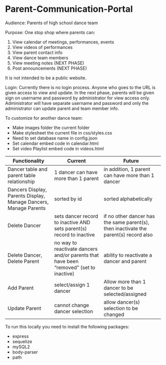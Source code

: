 # Parent-Communication-Portal

Audience: Parents of high school dance team

Purpose: One stop shop where parents can:
1.	View calendar of meetings, performances, events
2.	View videos of performances
3.	View parent contact info
4.	View dance team members
5.	View meeting notes (NEXT PHASE)
6.	Post announcements (NEXT PHASE)

It is not intended to be a public website.

Login: Currently there is no login process. Anyone who goes to the URL is given access to view and update. In the next phase, parents will be given sign on username and password by administrator for view access only. Administrator will have separate username and password and only the administrator can update parent and team member info.

To customize for another dance team:
* Make images folder the current folder
* Make stylesheet the current file in css/styles.css 
* Need to set database name in config.json
* Set calendar embed code in calendar.html
* Set video Playlist embed code in videos.html

Functionality | Current | Future
--- | --- | ---
Dancer table and parent table relationship | 1 dancer can have more than 1 parent | in addition, 1 parent can have more than 1 dancer
Dancers Display, Parents Display, Manage Dancers, Manage Parents | sorted by id | sorted alphabetically
Delete Dancer | sets dancer record to inactive AND sets parent(s) record to inactive | if no other dancer has the same parent(s), then inactivate the parent(s) record also
Delete Dancer, Delete Parent | no way to reactivate dancers and/or parents that have been “removed” (set to inactive) | ability to reactivate a dancer and parent
Add Parent | select/assign 1 dancer | Allow more than 1 dancer to be selected/assigned
Update Parent | cannot change dancer selection | allow dancer(s) selection to be changed

To run this locally you need to install the following packages:
* express
* sequelize
* mySQL2
* body-parser
* path
